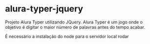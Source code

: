 # alura-typer-jquery
Projeto Alura Typer utilizando JQuery.
Alura Typer é um jogo onde o objetivo é digitar o maior número de palavras antes do tempo acabar.

É necessário a instalação do node para o servidor local rodar

